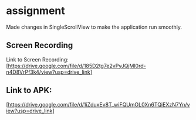 # assignment

Made changes in SingleScrollView to make the application run smoothly.

## Screen Recording
Link to Screen Recording: [https://drive.google.com/file/d/185D2tg7e2vPyJQjMl0rd-n4D8VrPf3k4/view?usp=drive_link]

## Link to APK:
[https://drive.google.com/file/d/1iZduxEv8T_wiFQUmOL0Xn6TQiEXzN7Yn/view?usp=drive_link]
